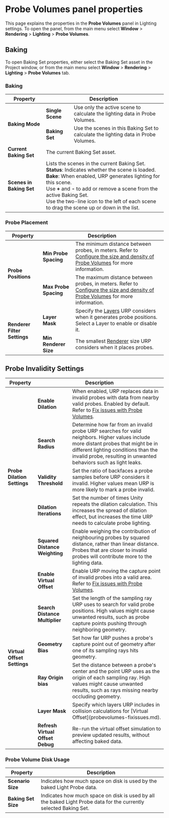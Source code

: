 # Probe Volumes panel properties

This page explains the properties in the **Probe Volumes** panel in Lighting settings. To open the panel, from the main menu select **Window** > **Rendering** > **Lighting** > **Probe Volumes**.

## Baking

To open Baking Set properties, either select the Baking Set asset in the Project window, or from the main menu select **Window** > **Rendering** > **Lighting** > **Probe Volumes** tab.

### Baking

<table>
    <thead>
        <tr>
            <th><strong>Property</strong></th>
            <th colspan="2"><strong>Description</strong></th>
        </tr>
    </thead>
    <tbody>
        <tr>
            <td rowspan="3"><strong>Baking Mode</strong></td>
        </tr>
        <tr>
            <td><strong>Single Scene</strong></td>
            <td>Use only the active scene to calculate the lighting data in Probe Volumes.</td>
        </tr>
        <tr>
            <td><strong>Baking Set</strong></td>
            <td>Use the scenes in this Baking Set to calculate the lighting data in Probe Volumes.</td>
        </tr>
        <tr>
            <td><b>Current Baking Set</b></td>
            <td colspan="2">The current Baking Set asset.</td>
        </tr>
        <tr>
            <td><b>Scenes in Baking Set</b></td>
            <td colspan="2">Lists the scenes in the current Baking Set.<br/><b>Status</b>: Indicates whether the scene is loaded.<br/><b>Bake</b>: When enabled, URP generates lighting for this scene.<br/>Use <b>+</b> and <b>-</b> to add or remove a scene from the active Baking Set.<br/>Use the two-line icon to the left of each scene to drag the scene up or down in the list.</td>
        </tr>
    </tbody>
</table>

### Probe Placement

<table>
  <thead>
    <tr>
      <th colspan="1"><strong>Property</strong></th>
      <th colspan="2"><strong>Description</strong></th>
    </tr>
  </thead>
  <tbody>
    <tr>
      <td rowspan="3"><strong>Probe Positions</strong></td>
    </tr>
    <tr>
      <td rowspan="1"><strong>Min Probe Spacing</strong></td>
      <td colspan="2"><a name="minprobespacing"></a>The minimum distance between probes, in meters. Refer to <a href="probevolumes-changedensity.md">Configure the size and density of Probe Volumes</a> for more information.</td>
    </tr>
    <tr>
      <td rowspan="1"><strong>Max Probe Spacing</strong></td>
      <td colspan="2"><a name="maxprobespacing"></a>The maximum distance between probes, in meters. Refer to <a href="probevolumes-changedensity.md">Configure the size and density of Probe Volumes</a> for more information.</td>
    </tr>
    <tr>
      <td rowspan="3"><strong>Renderer Filter Settings</strong></td>
    </tr>
    <tr>
      <td><strong>Layer Mask</strong></td>
      <td>Specify the <a href="https://docs.unity3d.com/Manual/Layers.html">Layers</a> URP considers when it generates probe positions. Select a Layer to enable or disable it.</td>
    </tr>
    <tr>
      <td><strong>Min Renderer Size</strong></td>
      <td>The smallest <a href="https://docs.unity3d.com/ScriptReference/Renderer.html">Renderer</a> size URP considers when it places probes.</td>
    </tr>
  </tbody>
</table>

## Probe Invalidity Settings

<table>
    <thead>
        <tr>
            <th colspan="1"><strong>Property</strong></th>
            <th colspan="2"><strong>Description</strong></th>
        </tr>
    </thead>
    <tbody>
        <tr>
            <td rowspan="6"><strong>Probe Dilation Settings</strong></td>
        </tr>
        <tr>
            <td><strong>Enable Dilation</strong><a name="dilationsettings"></a></td>
            <td>When enabled, URP replaces data in invalid probes with data from nearby valid probes. Enabled by default. Refer to <a href="probevolumes-fixissues.md">Fix issues with Probe Volumes</a>.</td> 
        </tr>
        <tr>
            <td><strong>Search Radius</strong></td>
            <td>Determine how far from an invalid probe URP searches for valid neighbors. Higher values include more distant probes that might be in different lighting conditions than the invalid probe, resulting in unwanted behaviors such as light leaks.</td>
        </tr>
        <tr>
            <td><a name="dilationvaliditythreshold"></a><strong>Validity Threshold</strong></td>
            <td>Set the ratio of backfaces a probe samples before URP considers it invalid. Higher values mean URP is more likely to mark a probe invalid.</td>
        </tr>
        <tr>
            <td><strong>Dilation Iterations</strong></td>
            <td>Set the number of times Unity repeats the dilation calculation. This increases the spread of dilation effect, but increases the time URP needs to calculate probe lighting.</td>
        </tr>
        <tr>
            <td><strong>Squared Distance Weighting</strong></td>
            <td>Enable weighing the contribution of neighbouring probes by squared distance, rather than linear distance. Probes that are closer to invalid probes will contribute more to the lighting data.</td>
        </tr>
        <tr>
            <td rowspan="8"><strong>Virtual Offset Settings</strong></td>
        </tr>
        <tr>
            <td><strong>Enable Virtual Offset <a name="offset"></a></strong></td>
            <td>Enable URP moving the capture point of invalid probes into a valid area. Refer to <a href="probevolumes-fixissues.md">Fix issues with Probe Volumes</a>.</td>
        </tr>
        <tr>
            <td><strong>Search Distance Multiplier</strong></td>
            <td>Set the length of the sampling ray URP uses to search for valid probe positions. High values might cause unwanted results, such as probe capture points pushing through neighboring geometry.</td>
        </tr>
        <tr>
            <td><strong>Geometry Bias</strong></td>
            <td>Set how far URP pushes a probe's capture point out of geometry after one of its sampling rays hits geometry.</td>
        </tr>
        <tr>
            <td><strong>Ray Origin bias</strong></td>
            <td>Set the distance between a probe's center and the point URP uses as the origin of each sampling ray. High values might cause unwanted results, such as rays missing nearby occluding geometry.</td>
        </tr>
        <tr>
            <td><strong>Layer Mask</strong></td>
            <td>Specify which layers URP includes in collision calculations for [Virtual Offset](probevolumes-fixissues.md).</td>
        </tr>
        <tr>
            <td><strong>Refresh Virtual Offset Debug</strong></td>
            <td>Re-run the virtual offset simulation to preview updated results, without affecting baked data.</td>
        </tr>
    </tbody>
</table>

### Probe Volume Disk Usage

| **Property** | **Description** |
|-|-|
| **Scenario Size** | Indicates how much space on disk is used by the baked Light Probe data. |
| **Baking Set Size** | Indicates how much space on disk is used by all the baked Light Probe data for the currently selected Baking Set.
